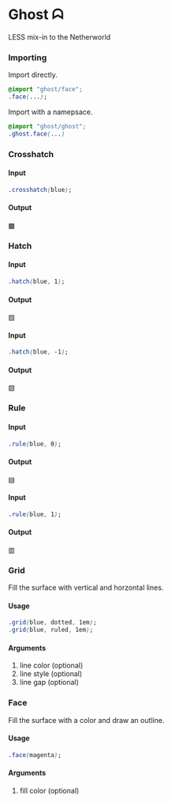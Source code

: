Ghost ᗣ
=======

LESS mix-in to the Netherworld

### Importing
Import directly.
```css
@import "ghost/face";
.face(...);
```
Import with a namepsace.
```css
@import "ghost/ghost";
.ghost.face(...)
```

### Crosshatch
#### Input
```css
.crosshatch(blue);
```
#### Output
&#9641;

### Hatch
#### Input
```css
.hatch(blue, 1);
```
#### Output
&#9640;

#### Input
```css
.hatch(blue, -1);
```
#### Output
&#9639;

### Rule
#### Input
```css
.rule(blue, 0);
```
#### Output
&#9636;

#### Input
```css
.rule(blue, 1);
```
#### Output
&#9637;

### Grid
Fill the surface with vertical and horzontal lines.

#### Usage
```css
.grid(blue, dotted, 1em);
.grid(blue, ruled, 1em);
```
#### Arguments
  1. line color (optional)
  1. line style (optional)
  1. line gap (optional)

### Face
Fill the surface with a color and draw an outline.

#### Usage
```css
.face(magenta);
```
#### Arguments
  1. fill color (optional)
